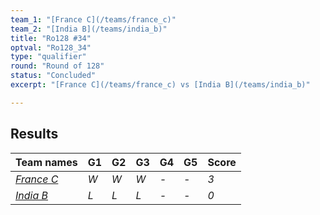 ```yaml
---
team_1: "[France C](/teams/france_c)"
team_2: "[India B](/teams/india_b)"
title: "Ro128 #34"
optval: "Ro128_34"
type: "qualifier"
round: "Round of 128"
status: "Concluded"
excerpt: "[France C](/teams/france_c) vs [India B](/teams/india_b)"

---
```

## Results

| Team names | G1 | G2 | G3 | G4 | G5 | Score |
| -- | -- | -- | -- | -- | -- | -- |
| *[France C](/teams/france_c)* | *W* | *W* | *W* | *-* | *-* | *3* |
| *[India B](/teams/india_b)* | *L* | *L* | *L* | *-* | *-* | *0* |
